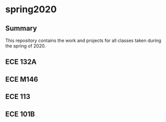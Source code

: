# spring2020

## Summary

This repository contains the work and projects for all classes taken during the spring of 2020.

## ECE 132A
 
## ECE M146

## ECE 113

## ECE 101B


